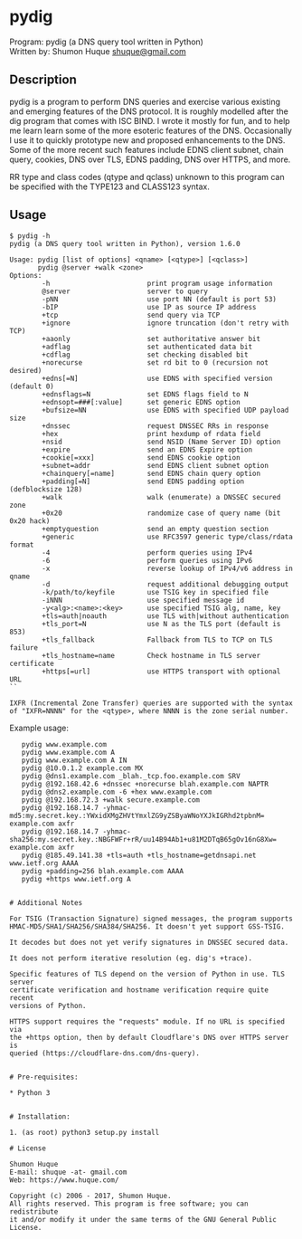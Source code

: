 # pydig

Program:	pydig (a DNS query tool written in Python)  
Written by:	Shumon Huque <shuque@gmail.com>  

## Description

pydig is a program to perform DNS queries and exercise various existing
and emerging features of the DNS protocol. It is roughly modelled after the
dig program that comes with ISC BIND. I wrote it mostly for fun, and to
help me learn learn some of the more esoteric features of the DNS. Occasionally
I use it to quickly prototype new and proposed enhancements to the DNS. Some of
the more recent such features include EDNS client subnet, chain query, cookies,
DNS over TLS, EDNS padding, DNS over HTTPS, and more.

RR type and class codes (qtype and qclass) unknown to this program can be
specified with the TYPE123 and CLASS123 syntax.

## Usage

```
$ pydig -h
pydig (a DNS query tool written in Python), version 1.6.0

Usage: pydig [list of options] <qname> [<qtype>] [<qclass>]
       pydig @server +walk <zone>
Options:
        -h                        print program usage information
        @server                   server to query
        -pNN                      use port NN (default is port 53)
        -bIP                      use IP as source IP address
        +tcp                      send query via TCP
        +ignore                   ignore truncation (don't retry with TCP)
        +aaonly                   set authoritative answer bit
        +adflag                   set authenticated data bit
        +cdflag                   set checking disabled bit
        +norecurse                set rd bit to 0 (recursion not desired)
        +edns[=N]                 use EDNS with specified version (default 0)
        +ednsflags=N              set EDNS flags field to N
        +ednsopt=###[:value]      set generic EDNS option
        +bufsize=NN               use EDNS with specified UDP payload size
        +dnssec                   request DNSSEC RRs in response
        +hex                      print hexdump of rdata field
        +nsid                     send NSID (Name Server ID) option
        +expire                   send an EDNS Expire option
        +cookie[=xxx]             send EDNS cookie option
        +subnet=addr              send EDNS client subnet option
        +chainquery[=name]        send EDNS chain query option
        +padding[=N]              send EDNS padding option (defblocksize 128)
        +walk                     walk (enumerate) a DNSSEC secured zone
        +0x20                     randomize case of query name (bit 0x20 hack)
        +emptyquestion            send an empty question section
        +generic                  use RFC3597 generic type/class/rdata format
        -4                        perform queries using IPv4
        -6                        perform queries using IPv6
        -x                        reverse lookup of IPv4/v6 address in qname
        -d                        request additional debugging output
        -k/path/to/keyfile        use TSIG key in specified file
        -iNNN                     use specified message id
        -y<alg>:<name>:<key>      use specified TSIG alg, name, key
        +tls=auth|noauth          use TLS with|without authentication
        +tls_port=N               use N as the TLS port (default is 853)
        +tls_fallback             Fallback from TLS to TCP on TLS failure
        +tls_hostname=name        Check hostname in TLS server certificate
        +https[=url]              use HTTPS transport with optional URL
``

IXFR (Incremental Zone Transfer) queries are supported with the syntax
of "IXFR=NNNN" for the <qtype>, where NNNN is the zone serial number.

```
Example usage:

       pydig www.example.com
       pydig www.example.com A
       pydig www.example.com A IN
       pydig @10.0.1.2 example.com MX
       pydig @dns1.example.com _blah._tcp.foo.example.com SRV
       pydig @192.168.42.6 +dnssec +norecurse blah.example.com NAPTR
       pydig @dns2.example.com -6 +hex www.example.com
       pydig @192.168.72.3 +walk secure.example.com
       pydig @192.168.14.7 -yhmac-md5:my.secret.key.:YWxidXMgZHVtYmxlZG9yZSByaWNoYXJkIGRhd2tpbnM= example.com axfr
       pydig @192.168.14.7 -yhmac-sha256:my.secret.key.:NBGFWFr+rR/uu14B94Ab1+u81M2DTqB65gOv16nG8Xw= example.com axfr
       pydig @185.49.141.38 +tls=auth +tls_hostname=getdnsapi.net www.ietf.org AAAA
       pydig +padding=256 blah.example.com AAAA
       pydig +https www.ietf.org A
```

# Additional Notes

For TSIG (Transaction Signature) signed messages, the program supports
HMAC-MD5/SHA1/SHA256/SHA384/SHA256. It doesn't yet support GSS-TSIG.

It decodes but does not yet verify signatures in DNSSEC secured data.

It does not perform iterative resolution (eg. dig's +trace).

Specific features of TLS depend on the version of Python in use. TLS server
certificate verification and hostname verification require quite recent
versions of Python.

HTTPS support requires the "requests" module. If no URL is specified via
the +https option, then by default Cloudflare's DNS over HTTPS server is
queried (https://cloudflare-dns.com/dns-query).


# Pre-requisites:

* Python 3


# Installation:

1. (as root) python3 setup.py install

# License

Shumon Huque
E-mail: shuque -at- gmail.com
Web: https://www.huque.com/

Copyright (c) 2006 - 2017, Shumon Huque. 
All rights reserved. This program is free software; you can redistribute 
it and/or modify it under the same terms of the GNU General Public License.
